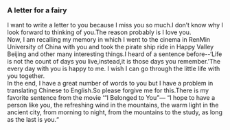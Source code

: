 ### A letter for a fairy
  I want to write a letter to you because I miss you so much.I don’t know why I look forward to thinking of you.The reason probably is I love you.  
  Now, I am recalling my memory in which I went to the cinema in RenMin University of China with you and took the pirate ship ride in Happy Valley Beijing and other many interesting things.I heard of a sentence before--‘Life is not the count of days you live,instead,it is those days you remember.’The every day with you is happy to me. I wish I can go through the little life with you together.  
  In the end, I have a great number of words to you but I have a problem in translating Chinese to English.So please forgive me for this.There is my favorite sentence from the movie ‘“I Belonged to You”— “I hope to have a person like you, the refreshing wind in the mountains, the warm light in the ancient city, from morning to night, from the mountains to the study, as long as the last is you.“  
